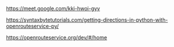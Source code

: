 https://meet.google.com/kki-hwoi-gyv

https://syntaxbytetutorials.com/getting-directions-in-python-with-openrouteservice-py/


https://openrouteservice.org/dev/#/home
